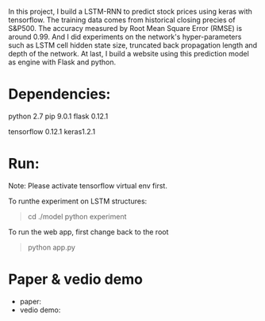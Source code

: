In this project, I build a LSTM-RNN to predict stock prices using keras with tensorflow. The training data comes from historical closing precies of S&P500. The accuracy measured by Root Mean Square Error (RMSE) is around 0.99. And I did experiments on the network's hyper-parameters such as LSTM cell hidden state size, truncated back propagation length and depth of the network.
At last, I build a website using this prediction model as engine with Flask and python.

# Dependencies:
python 2.7
pip 9.0.1
flask 0.12.1

tensorflow 0.12.1
keras1.2.1

# Run:
Note: Please activate tensorflow virtual env first.

To runthe experiment on LSTM structures:
> cd ./model
> python experiment

To run the web app, first change back to the root
> python app.py

# Paper & vedio demo
* paper: 
* vedio demo: 



